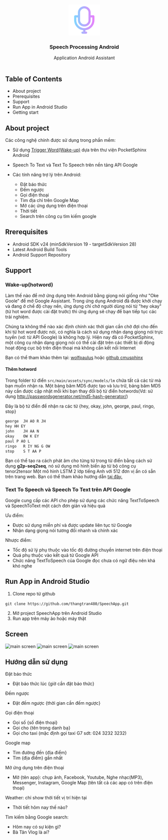 <br />
<p align="center">
  <a href="https://github.com/Tuanna2208/Speech-Processing-Project">
    <img src="assets/logo.png" alt="Logo" width="100" height="100">
  </a>

  <h3 align="center">Speech Processing Android</h3>

  <p align="center">
    Application Android Assistant
    <br />
    <br />
    <!-- <a href="assets/logo.png">View Demo</a>
    ·
    <a href="https://github.com/Tuanna2208/Speech-Processing-Project/issues">Report Bug</a>
    ·
    <a href="https://github.com/Tuanna2208/Speech-Processing-Project/issues">Request Feature</a> -->
  </p>
</p>

## Table of Contents

* About project
* Prerequisites
* Support
* Run App in Android Studio
* Getting start

## About project 

Các công nghệ chính được sử dụng trong phần mềm:
    
* Sử dụng [Trigger Word(Wake-up)]() dựa trên thư viện PocketSphinx Android  
* Speech To Text và Text To Speech trên nền tảng API Google
* Các tính năng trợ lý trên Android:
    
    * Đặt báo thức
    * Đếm ngược
    * Gọi điện thoại
    * Tìm địa chỉ trên Google Map
    * Mở các ứng dụng trên điện thoại
    * Thời tiết
    * Search trên công cụ tìm kiếm google

## Rrerequisites

* Android SDK v24 (minSdkVersion 19 - targetSdkVersion 28)
* Latest Android Build Tools
* Android Support Repository

## Support 

### Wake-up(hotword)

Làm thế nào để mở ứng dụng trên Android bằng giọng nói giống như "Oke Goole" để mở Google Assistant. Trong ứng dụng Android đã được khởi chạy và đang ở chế độ chạy nền, ứng dụng chỉ chờ người dùng nói từ "hey okay"(từ hot word được cài đặt trước) thì ứng dụng sẽ chạy để bạn tiếp tục các trải nghiệm.

Chúng ta không thể nào xác định chính xác thời gian cần chờ đợi cho đến khi từ hot word được nói, có nghĩa là cách sử dụng nhận dạng giọng nói trực tuyến (vd: từ API Google) là không hợp lý. Hiện nay đã có PocketSphinx, một công cụ nhận dạng giọng nói có thể cài đặt trên các thiết bị di động hoạt động cục bộ trên điện thoại mà không cần kết nối Internet

Bạn có thể tham khảo thêm tại: [wolfpaulus](https://wolfpaulus.com/mac/custom-wakeup-words-for-an-android-app/) hoặc [github cmusphinx](https://github.com/cmusphinx/pocketsphinx-android-demo)

#### Thêm hotword
Trong folder từ điển `src/main/assets/sync/models/lm` chứa tất cả các từ mà bạn muốn nhận ra. Một bảng băm MD5 được tạo và lưu trữ, bảng băm MD5 này cần được cập nhật mỗi khi bạn thay đổi bộ từ điển hotwords(Vd: sử dụng http://passwordsgenerator.net/md5-hash-generator/)

Đây là bộ từ điển để nhận ra các từ {hey, okay, john, george, paul, ringo, stop}

```
george  JH AO R JH
hey HH EY
john    JH AA N
okay	OW K EY
paul P AO L
ringo   R IY NG G OW
stop	S T AA P
```

Bạn có thể tạo ra cách phát âm cho từng từ trong từ điển bằng cách sử dụng **g2p-seq2seq**, nó sử dụng mô hình biến áp từ bộ công cụ tenor2tensor Một mô hình LSTM 2 lớp tiếng Anh với 512 đơn vị ẩn có sẵn trên trang web. Bạn có thể tham khảo hướng dẫn [tại đây.](https://cmusphinx.github.io/wiki/tutorialdict/#using-g2p-seq2seq-to-extend-the-dictionary)

### Text To Speech và Speech To Text trên API Google

Google cung cấp các API cho phép sử dụng các chức năng TextToSpeech và SpeechToText một cách đơn giản và hiệu quả

Ưu điểm:
* Được sử dụng miễn phí và được update liên tục từ Google
* Nhận dạng giọng nói tương đối nhanh và chính xác

Nhược điểm:
* Tốc độ sử lý phụ thuộc vào tốc độ đường chuyền internet trên điện thoại
* Quá phụ thuộc vào kết quả từ Google API
* Chức năng TextToSpeech của Google đọc chưa có ngữ điệu nên khá khó nghe

## Run App in Android Studio

1. Clone repo từ github

```git clone https://github.com/thangtran480/SpeechApp.git```

2. Mở project SpeechApp trên Android Studio
3. Run app trên máy ảo hoặc máy thật

## Screen

![main screen](assets/image1.jpg)
![main screen](assets/image2.jpg)
![main screen](assets/image3.jpg)

## Hướng dẫn sử dụng

Đặt báo thức

* Đặt báo thức lúc {giờ cần đặt báo thức}

Đếm ngược

* Đặt đếm ngược {thời gian cần đếm ngược}

Gọi điện thoại

* Gọi số {số điện thoại}
* Gọi cho {tên trong danh bạ}
* Gọi cho taxi (mặc định gọi taxi G7 sdt: 024 3232 3232)

Google map

* Tìm đường đến {địa điểm}
* Tìm {địa điểm} gần nhất

Mở ứng dụng trên điện thoại 

* Mở {tên app}: chụp ảnh, Facebook, Youtube, Nghe nhạc(MP3), Messenger, Instagram, Google Map (tên tất cả các app có trên điện thoại)

Weather: chỉ show thời tiết vị trí hiện tại
    
* Thời tiết hôm nay thế nào?

Tìm kiếm bằng Google search:
* Hôm nay có sự kiện gì?
* Bà Tân Vlog là ai?

